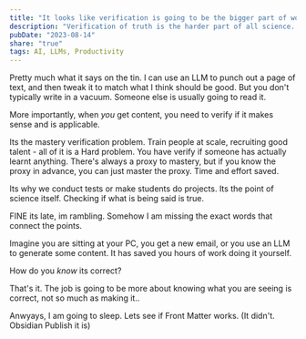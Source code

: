 ```yaml
---
title: "It looks like verification is going to be the bigger part of work."
description: "Verification of truth is the harder part of all science. Work on the other hand was about creating content. "
pubDate: "2023-08-14"
share: "true"
tags: AI, LLMs, Productivity
---
```


Pretty much what it says on the tin. I can use an LLM to punch out a page of text, and then tweak it to match what I think should be good.
But you don't typically write in a vacuum. Someone else is usually going to read it.

More importantly, when *you* get content, you need to verify if it makes sense and is applicable.

Its the mastery verification problem. Train people at scale, recruiting good talent - all of it is a Hard problem. You have verify if someone has actually learnt anything. There's always a proxy to mastery, but if you know the proxy in advance, you can just master the proxy. Time and effort saved.

Its why we conduct tests or make students do projects. Its the point of science itself. Checking if what is being said is true. 


FINE its late, im rambling. Somehow I am missing the exact words that connect the points.  

Imagine you are sitting at your PC, you get a new email, or you use an LLM to generate some content. It has saved you hours of work doing it yourself.  

How do you *know* its correct?   

That's it. The job is going to be more about knowing what you are seeing is correct, not so much as making it.. 

Anwyays, I am going to sleep. Lets see if Front Matter works. (It didn't. Obsidian Publish it is)